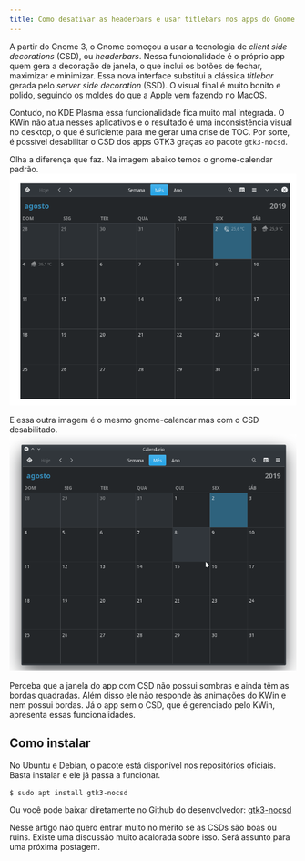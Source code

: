 ```yaml
---
title: Como desativar as headerbars e usar titlebars nos apps do Gnome
---
```

A partir do Gnome 3, o Gnome começou a usar a tecnologia de _client side decorations_ (CSD), ou _headerbars_. Nessa funcionalidade é o próprio app quem gera a decoração de janela, o que inclui os botões de fechar, maximizar e minimizar. Essa nova interface substitui a clássica _titlebar_  gerada pelo _server side decoration_ (SSD). O visual final é muito bonito e polido, seguindo os moldes do que a Apple vem fazendo no MacOS.

Contudo, no KDE Plasma essa funcionalidade fica muito mal integrada. O KWin não atua nesses aplicativos e o resultado é uma inconsistência visual no desktop, o que é suficiente para me gerar uma crise de TOC. Por sorte, é possível desabilitar o CSD dos apps GTK3 graças ao pacote `gtk3-nocsd`.

Olha a diferença que faz. Na imagem abaixo temos o gnome-calendar padrão.
![gnome-calendar com CSD](/assets/apps-screenshot/gnome-csd.png)

E essa outra imagem é o mesmo gnome-calendar mas com o CSD desabilitado.
![gnome-calendar sem CSD](/assets/apps-screenshot/gnome-nocsd.png)

Perceba que a janela do app com CSD não possui sombras e ainda têm as bordas quadradas. Além disso ele não responde às animações do KWin e nem possui bordas. Já o app sem o CSD, que é gerenciado pelo KWin, apresenta essas funcionalidades.

## Como instalar
No Ubuntu e Debian, o pacote está disponível nos repositórios oficiais. Basta instalar e ele já passa a funcionar.

```
$ sudo apt install gtk3-nocsd
```

Ou você pode baixar diretamente no Github do desenvolvedor: [gtk3-nocsd](https://github.com/PCMan/gtk3-nocsd)

Nesse artigo não quero entrar muito no merito se as CSDs são boas ou ruins. Existe uma discussão muito acalorada sobre isso. Será assunto para uma próxima postagem.
